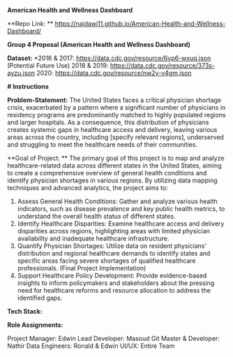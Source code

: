 **American Health and Wellness Dashboard**

**Repo Link: ** 
https://najdawi11.github.io/American-Health-and-Wellness-Dashboard/


**Group 4 Proposal (American Health and Wellness Dashboard)**

**Dataset:**
*2016 & 2017: https://data.cdc.gov/resource/6vp6-wxuq.json (Potential Future Use)
2018 & 2019: https://data.cdc.gov/resource/373s-ayzu.json
2020: https://data.cdc.gov/resource/nw2y-v4gm.json

**# Instructions**


**Problem-Statement:**
The United States faces a critical physician shortage crisis, exacerbated by a pattern where a significant number of physicians in residency programs are predominantly matched to highly populated regions and larger hospitals. As a consequence, this distribution of physicians creates systemic gaps in healthcare access and delivery, leaving various areas across the country, including [specify relevant regions], underserved and struggling to meet the healthcare needs of their communities.

**Goal of Project: **
The primary goal of this project is to map and analyze healthcare-related data across different states in the United States, aiming to create a comprehensive overview of general health conditions and identify physician shortages in various regions. By utilizing data mapping techniques and advanced analytics, the project aims to:

 1. Assess General Health Conditions: Gather and analyze various health indicators, such as disease prevalence and key public health metrics, to understand the overall health status of different states.
 2. Identify Healthcare Disparities: Examine healthcare access and delivery disparities across regions, highlighting areas with limited physician availability and inadequate healthcare infrastructure.
 3. Quantify Physician Shortages: Utilize data on resident physicians' distribution and regional healthcare demands to identify states and specific areas facing severe shortages of qualified healthcare professionals. (Final Project Implementation)
 4. Support Healthcare Policy Development: Provide evidence-based insights to inform policymakers and stakeholders about the pressing need for healthcare reforms and resource allocation to address the identified gaps.

**Tech Stack:**



**Role Assignments:**

Project Manager: Edwin
Lead Developer: Masoud 
Git Master & Developer: Nathir
Data Engineers: Ronald & Edwin
UI/UX: Entire Team







